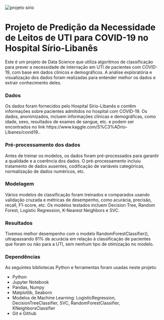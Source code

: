 ![projeto sirio](https://user-images.githubusercontent.com/44147318/235558123-6bd2c302-1262-4237-8099-2e1724a4686a.png)
<h1>Projeto de Predição da Necessidade de Leitos de UTI para COVID-19 no Hospital Sírio-Libanês</h1>
Este é um projeto de Data Science que utiliza algoritmos de classificação para prever a necessidade de internação em UTI de pacientes com COVID-19, com base em dados clínicos e demográficos. A análise exploratória e visualização dos dados foram realizadas para entender melhor os dados e extrair conhecimento deles.

<h3>Dados</h3>
Os dados foram fornecidos pelo Hospital Sírio-Libanês e contêm informações sobre pacientes admitidos no hospital com COVID-19. Os dados, anonimizados, incluem informações clínicas e demográficas, como idade, sexo, resultados de exames de sangue, etc. e podem ser encontrados no link https://www.kaggle.com/S%C3%ADrio-Libanes/covid19..

<h3>Pré-processamento dos dados</h3>
Antes de treinar os modelos, os dados foram pré-processados para garantir a qualidade e a coerência dos dados. O pré-processamento incluiu tratamento de dados ausentes, codificação de variáveis categóricas, normalização de dados numéricos, etc.

<h3>Modelagem</h3>
Vários modelos de classificação foram treinados e comparados usando validação cruzada e métricas de desempenho, como acurácia, precisão, recall, F1-score, etc. Os modelos testados incluem Decision Tree, Random Forest, Logistic Regression, K-Nearest Neighbors e SVC.

<h3>Resultados</h3>
Tivemos melhor desempenho com o modelo RandomForestClassifier(), ultrapassando 81% de acurácia em relação à classificação de pacientes que foram ou não para a UTI, sem nenhum tipo de otimização no modelo.

<h3>Dependências</h3>
As seguintes bibliotecas Python e ferramentas foram usadas neste projeto:

<ul>
  <li>Python</li>
  <li>Jupyter Notebook</li>
  <li>Pandas, Numpy</li>
  <li>Matplotlib, Seaborn</li>
  <li>Modelos de Machine Learning: LogisticRegression, DecisionTreeClassifier, SVC, RandomForestClassifier, KNeighborsClassifier</li>
  <li>Git e Github</li>
</ul>
